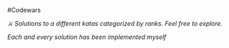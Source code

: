 #Codewars

*⚔️ Solutions to a different katas categorized by ranks. Feel free to explore.*

*Each and every solution has been implemented myself*